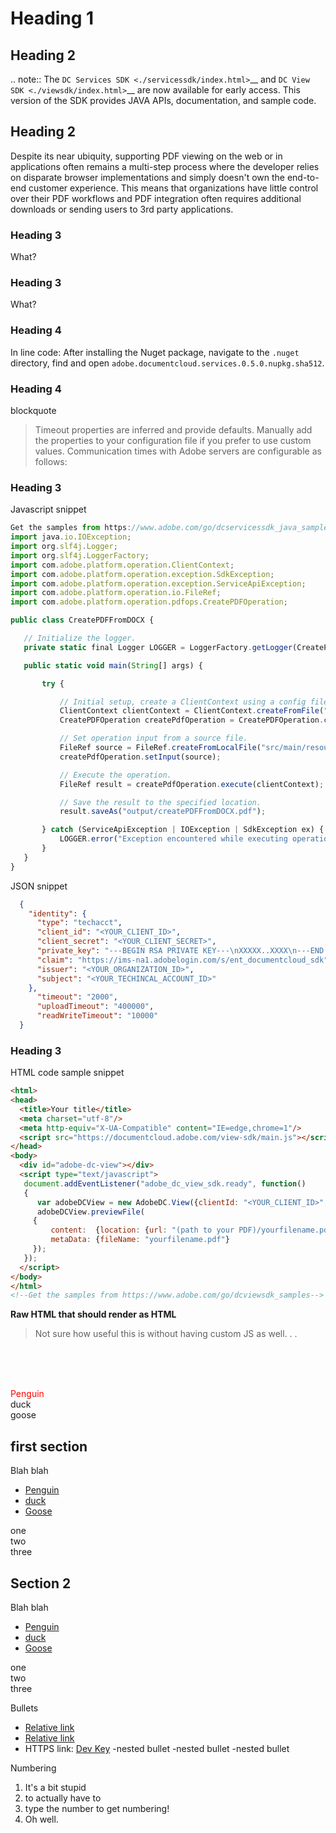 # Heading 1

## Heading 2

.. note:: The `DC Services SDK <./servicessdk/index.html>`__ and `DC View SDK <./viewsdk/index.html>`__ are now available for early access. This version of the SDK provides JAVA APIs, documentation, and sample code.  

## Heading 2

Despite its near ubiquity, supporting PDF viewing on the web or in applications often remains a multi-step process where the developer relies on disparate browser implementations and simply doesn't own the end-to-end customer experience. This means that organizations have little control over their PDF workflows and PDF integration often requires additional downloads or sending users to 3rd party applications. 

### Heading 3

What? 


### Heading 3

What? 


### Heading 4

In line code: After installing the Nuget package, navigate to the `.nuget` directory, find and open `adobe.documentcloud.services.0.5.0.nupkg.sha512`.


### Heading 4

blockquote 

> Timeout properties are inferred and provide defaults. Manually add the properties to your configuration file if you prefer to use custom values. Communication times with Adobe servers are configurable as follows: 

### Heading 3

Javascript snippet

```javascript
Get the samples from https://www.adobe.com/go/dcservicessdk_java_samples
import java.io.IOException;
import org.slf4j.Logger;
import org.slf4j.LoggerFactory;
import com.adobe.platform.operation.ClientContext;
import com.adobe.platform.operation.exception.SdkException;
import com.adobe.platform.operation.exception.ServiceApiException;
import com.adobe.platform.operation.io.FileRef;
import com.adobe.platform.operation.pdfops.CreatePDFOperation;

public class CreatePDFFromDOCX {

   // Initialize the logger.
   private static final Logger LOGGER = LoggerFactory.getLogger(CreatePDFFromDOCX.class);

   public static void main(String[] args) {

       try {

           // Initial setup, create a ClientContext using a config file and a new operation instance.
           ClientContext clientContext = ClientContext.createFromFile("dc-services-sdk-config.json");
           CreatePDFOperation createPdfOperation = CreatePDFOperation.createNew();

           // Set operation input from a source file.
           FileRef source = FileRef.createFromLocalFile("src/main/resources/createPDFInput.docx");
           createPdfOperation.setInput(source);

           // Execute the operation.
           FileRef result = createPdfOperation.execute(clientContext);

           // Save the result to the specified location.
           result.saveAs("output/createPDFFromDOCX.pdf");

       } catch (ServiceApiException | IOException | SdkException ex) {
           LOGGER.error("Exception encountered while executing operation", ex);
       }
   }
}
```

JSON snippet

```json
  {
    "identity": {
      "type": "techacct",
      "client_id": "<YOUR_CLIENT_ID>",
      "client_secret": "<YOUR_CLIENT_SECRET>",
      "private_key": "---BEGIN RSA PRIVATE KEY---\nXXXXX..XXXX\n---END RSA PRIVATE KEY-----\n",
      "claim": "https://ims-na1.adobelogin.com/s/ent_documentcloud_sdk",
      "issuer": "<YOUR_ORGANIZATION_ID>",
      "subject": "<YOUR_TECHINCAL_ACCOUNT_ID>"
    },
      "timeout": "2000",
      "uploadTimeout": "400000",
      "readWriteTimeout": "10000"
  }
```

### Heading 3

HTML code sample snippet

```html
<html>
<head>
  <title>Your title</title>
  <meta charset="utf-8"/>
  <meta http-equiv="X-UA-Compatible" content="IE=edge,chrome=1"/>
  <script src="https://documentcloud.adobe.com/view-sdk/main.js"></script>
</head>
<body>
  <div id="adobe-dc-view"></div>
  <script type="text/javascript">
   document.addEventListener("adobe_dc_view_sdk.ready", function()
   {
      var adobeDCView = new AdobeDC.View({clientId: "<YOUR_CLIENT_ID>", divId: "adobe-dc-view"});
      adobeDCView.previewFile(
     {
         content:  {location: {url: "(path to your PDF)/yourfilename.pdf"}},
         metaData: {fileName: "yourfilename.pdf"}
     });
   });
  </script>
</body>
</html>
<!--Get the samples from https://www.adobe.com/go/dcviewsdk_samples-->
```

**Raw HTML that should render as HTML**

> Not sure how useful this is without having custom JS as well. . .  

<br/><br/><br/>
  <div style="color:red;" class="penguin">Penguin</div>
  <div class="duck">duck</div>
  <div class="goose">goose</div>
  <div class="section" id="first-section">
     <h2>first section</h2>
     <p>Blah blah</p>
     <div class="tabs">
    <ul>
       <li><a href="#tabsaaa1">Penguin</a></li>
       <li><a href="#tabsbbb1">duck</a></li>
       <li><a href="#tabsccc1">Goose</a>
    </ul>
    <div id="tabsaaa1" class="penguin"> one </div>
    <div id="tabsbbb1" class="duck"> two </div>
    <div id="tabsccc1" class="goose"> three</div>
   </div>
     <div class="section" id="section-2">
    <h2>Section 2</h2>
    <p>Blah blah</p>
    <div class="tabs">
       <ul>
      <li><a href="#tabsaaa1">Penguin</a></li>
      <li><a href="#tabsbbb1">duck</a></li>
      <li><a href="#tabsccc1">Goose</a>
       </ul>
       <div id="tabsaaa1" class="penguin"> one </div>
       <div id="tabsbbb1" class="duck"> two </div>
       <div id="tabsccc1" class="goose"> three</div>
      </div>
   </div>
    </div>
 </div>
  </div>
		
		

Bullets

* [Relative link](./servicessdk/index.html)
* [Relative link](./viewsdk/index.html)
* HTTPS link: [Dev Key](https://www.adobe.com/go/dcsdk_requestform)
    -nested bullet
    -nested bullet
    -nested bullet

Numbering

1. It's a bit stupid
2. to actually have to
3. type the number to get numbering!
4. Oh well. 